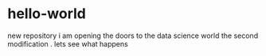 # hello-world
new repository
i am opening the doors to the data science world
the second modification
. lets see what happens
